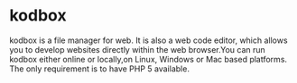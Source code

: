 # kodbox
kodbox is a file manager for web. It is also a web code editor, which allows you to develop websites directly within the web browser.You can run kodbox either online or locally,on Linux, Windows or Mac based platforms. The only requirement is to have PHP 5 available.